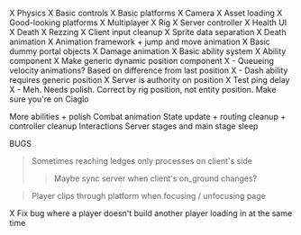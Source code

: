 X Physics
X Basic controls
X Basic platforms
X Camera
X Asset loading
X Good-looking platforms
X Multiplayer
X Rig
X Server controller
X Health UI
X Death
X Rezzing
X Client input cleanup
X Sprite data separation
X Death animation
X Animation framework + jump and move animation
X Basic dummy portal objects
X Damage animation
X Basic ability system
X Ability component
X Make generic dynamic position component
X - Queueing velocity animations? Based on difference from last position
X - Dash ability requires generic position
X Server is authority on position
X Test ping delay
X - Meh. Needs polish. Correct by rig position, not entity position. Make sure you're on Ciaglo

More abilities + polish
Combat animation
State update + routing cleanup + controller cleanup
Interactions
Server stages and main stage sleep

BUGS

> Sometimes reaching ledges only processes on client's side
>
> > Maybe sync server when client's on_ground changes?

> Player clips through platform when focusing / unfocusing page

X Fix bug where a player doesn't build another player loading in at the same time
